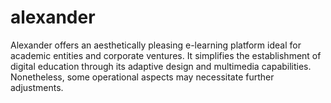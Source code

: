 # alexander
Alexander offers an aesthetically pleasing e-learning platform ideal for academic entities and corporate ventures. It simplifies the establishment of digital education through its adaptive design and multimedia capabilities. Nonetheless, some operational aspects may necessitate further adjustments.
